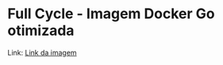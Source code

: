 # Full Cycle - Imagem Docker Go otimizada 
Link: [Link da imagem](https://www.dockerhub.com/mklipe/go-fullcycle)